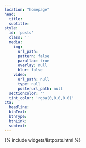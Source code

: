```yaml
---
location: "homepage"
head:
  title:
  subtitle:
style:
  id: 'posts'
  class: ''
  media:
    img:
      url_path:
      pattern: false
      parallax: true
      overlay: null
      blur: false
    video:
      url_path: null
      type: null  
      posterurl_path: null  
  sectioncolor: ''
  tint_color: 'rgba(0,0,0,0.0)'  
cta:
  headline:
  btnText:
  btnType:
  btnLink:
  subtext:
---
```


{% include widgets/listposts.html %}
